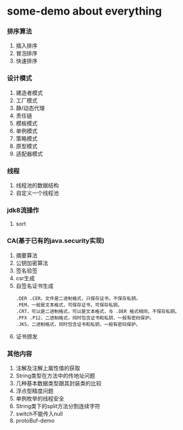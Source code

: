 # some-demo about everything
### 排序算法
1. 插入排序
2. 冒泡排序
3. 快速排序
### 设计模式
1. 建造者模式
2. 工厂模式
3. 静/动态代理
4. 责任链
5. 模板模式
6. 单例模式
7. 策略模式
8. 原型模式
9. 适配器模式
### 线程
1. 线程池的数据结构
2. 自定义一个线程池
### jdk8流操作
1. sort
### CA(基于已有的java.security实现)
1. 摘要算法
2. 公钥加密算法
3. 签名验签
4. csr生成
5. 自签名证书生成
    ```
    .DER .CER，文件是二进制格式，只保存证书，不保存私钥。
    .PEM，一般是文本格式，可保存证书，可保存私钥。
    .CRT，可以是二进制格式，可以是文本格式，与 .DER 格式相同，不保存私钥。
    .PFX .P12，二进制格式，同时包含证书和私钥，一般有密码保护。
    .JKS，二进制格式，同时包含证书和私钥，一般有密码保护。
    ```
6. 证书颁发
### 其他内容
1. 注解及注解上属性值的获取
2. String类型在方法中的传地址问题
3. 几种基本数据类型跟其封装类的比较
4. 浮点型精度问题
5. 单例枚举的线程安全
6. String类下的split方法分割连续字符
7. switch不能传入null
8. protoBuf-demo